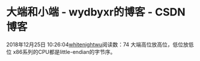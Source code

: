 # 大端和小端 - wydbyxr的博客 - CSDN博客
2018年12月25日 10:26:04[whitenightwu](https://me.csdn.net/wydbyxr)阅读数：74
大端高位放高位，低位放低位
x86系列的CPU都是little-endian的字节序。

